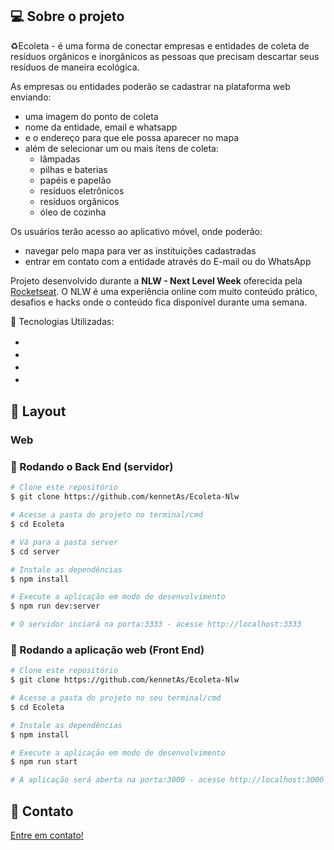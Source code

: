 ## 💻 Sobre o projeto

♻️Ecoleta - é uma forma de conectar empresas e entidades de coleta de resíduos orgânicos e inorgânicos as pessoas que precisam descartar seus resíduos de maneira ecológica.

As empresas ou entidades poderão se cadastrar na plataforma web enviando:
- uma imagem do ponto de coleta
- nome da entidade, email e whatsapp
- e o endereço para que ele possa aparecer no mapa
- além de selecionar um ou mais ítens de coleta: 
  - lâmpadas
  - pilhas e baterias
  - papéis e papelão
  - resíduos eletrônicos
  - resíduos orgânicos
  - óleo de cozinha

Os usuários terão acesso ao aplicativo móvel, onde poderão:
- navegar pelo mapa para ver as instituições cadastradas
- entrar em contato com a entidade através do E-mail ou do WhatsApp

Projeto desenvolvido durante a **NLW - Next Level Week** oferecida pela [Rocketseat](https://rocketseat.com.br/).
O NLW é uma experiência online com muito conteúdo prático, desafios e hacks onde o conteúdo fica disponível durante uma semana.

🚀 Tecnologias Utilizadas:

- <a href="https://nodejs.org/en/" style="text-decoration: none; font-size: 16px; color: #fff;" >Node JS </a>
- <a href="https://pt-br.reactjs.org/" style="text-decoration: none; font-size: 16px; color: #fff;" >React JS </a>
- <a href="https://reactnative.dev/" style="text-decoration: none; font-size: 16px; color: #fff;" >React Native </a>
- <a href="https://www.typescriptlang.org/" style="text-decoration: none; font-size: 16px; color: #fff;" >TypeScript </a>
  
## 🎨 Layout

### Web


### 🎲 Rodando o Back End (servidor)

```bash
# Clone este repositório
$ git clone https://github.com/kennetAs/Ecoleta-Nlw

# Acesse a pasta do projeto no terminal/cmd
$ cd Ecoleta

# Vá para a pasta server
$ cd server

# Instale as dependências
$ npm install

# Execute a aplicação em modo de desenvolvimento
$ npm run dev:server

# O servidor inciará na porta:3333 - acesse http://localhost:3333 
```

### 🧭 Rodando a aplicação web (Front End)

```bash
# Clone este repositório
$ git clone https://github.com/kennetAs/Ecoleta-Nlw

# Acesse a pasta do projeto no seu terminal/cmd
$ cd Ecoleta

# Instale as dependências
$ npm install

# Execute a aplicação em modo de desenvolvimento
$ npm run start

# A aplicação será aberta na porta:3000 - acesse http://localhost:3000
```


## 📝 Contato


[Entre em contato!](https://www.linkedin.com/in/kennet-andersoon-7a87b61ab/)



